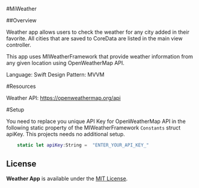 #MiWeather

##Overview

Weather app allows users to check the weather for any city added in their favorite.
All cities that are saved to CoreData are listed in the main view controller.

This app uses MIWeatherFramework that provide weather information from any given location using OpenWeatherMap API.

Language: Swift
Design Pattern: MVVM


#Resources

Weather API: https://openweathermap.org/api

#Setup

You need to replace you unique API Key for OpenWeatherMap API in the following static property of the MIWeatherFramework `Constants` struct apiKey. This projects needs no additional setup.

```swift
    static let apiKey:String =  "ENTER_YOUR_API_KEY_"
```


## License
**Weather App** is available under the [MIT License](https://github.com/m-ahmadian/Weather-App/blob/master/LICENSE).
